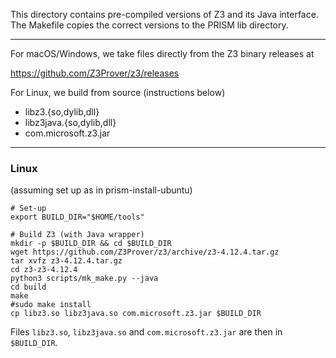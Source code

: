 This directory contains pre-compiled versions of Z3 and its Java interface.
The Makefile copies the correct versions to the PRISM lib directory.

---

For macOS/Windows, we take files directly from the Z3 binary releases at

https://github.com/Z3Prover/z3/releases

For Linux, we build from source (instructions below)

* libz3.{so,dylib,dll}
* libz3java.{so,dylib,dll}
* com.microsoft.z3.jar

---

### Linux

(assuming set up as in prism-install-ubuntu)

```
# Set-up
export BUILD_DIR="$HOME/tools"

# Build Z3 (with Java wrapper)
mkdir -p $BUILD_DIR && cd $BUILD_DIR
wget https://github.com/Z3Prover/z3/archive/z3-4.12.4.tar.gz
tar xvfz z3-4.12.4.tar.gz
cd z3-z3-4.12.4
python3 scripts/mk_make.py --java
cd build
make
#sudo make install
cp libz3.so libz3java.so com.microsoft.z3.jar $BUILD_DIR
```

Files `libz3.so`, `libz3java.so` and `com.microsoft.z3.jar` are then in `$BUILD_DIR`.
